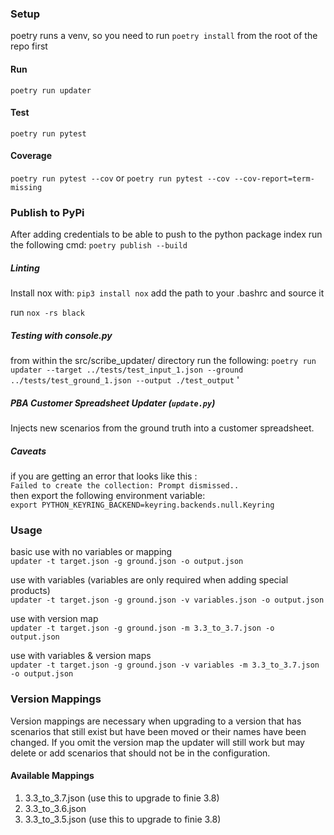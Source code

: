 ### **Setup**
poetry runs a venv, so you need to run `poetry install` from the root of the repo first

#### **Run**
`poetry run updater`

#### **Test**
`poetry run pytest` 

#### **Coverage**
`poetry run pytest --cov` or `poetry run pytest --cov --cov-report=term-missing`

### **Publish to PyPi**
After adding credentials to be able to push to the python package index run the following cmd:
`poetry publish --build`

##### **Linting**
Install nox with:
`pip3 install nox`
add the path to your .bashrc and source it

run `nox -rs black`
##### **Testing with console.py**

from within the src/scribe_updater/ directory run the following:
`poetry run updater --target ../tests/test_input_1.json --ground ../tests/test_ground_1.json --output ./test_output`
'
##### **PBA Customer Spreadsheet Updater (`update.py`)**
Injects new scenarios from the ground truth into a customer spreadsheet.
##### **Caveats**
if you are getting an error that looks like this :<br> `Failed to create the collection: Prompt dismissed..`<br>
then export the following environment variable: <br>
`export PYTHON_KEYRING_BACKEND=keyring.backends.null.Keyring`

### **Usage**

basic use with no variables or mapping<br>
`updater -t target.json -g ground.json -o output.json`

use with variables (variables are only required when adding special products)<br>
`updater -t target.json -g ground.json -v variables.json -o output.json`

use with version map<br>
`updater -t target.json -g ground.json -m 3.3_to_3.7.json -o output.json`

use with variables & version maps<br>
`updater -t target.json -g ground.json -v variables -m 3.3_to_3.7.json -o output.json`


### **Version Mappings**

Version mappings are necessary when upgrading to a version that has scenarios that still exist but have been moved or their names have been changed. If you omit the version map the updater will still work but may delete or add scenarios that should not be in the configuration.

#### Available Mappings
<ol>
    <li>3.3_to_3.7.json (use this to upgrade to finie 3.8)</li>
    <li>3.3_to_3.6.json</li>
    <li>3.3_to_3.5.json (use this to upgrade to finie 3.8)</li>
</ol>